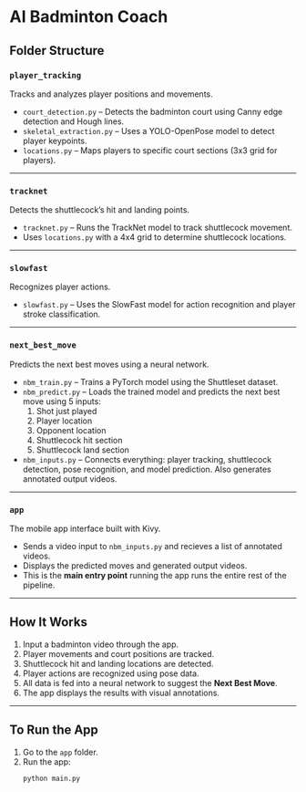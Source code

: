 # AI Badminton Coach

## Folder Structure

### `player_tracking`
Tracks and analyzes player positions and movements.

- `court_detection.py` – Detects the badminton court using Canny edge detection and Hough lines.
- `skeletal_extraction.py` – Uses a YOLO-OpenPose model to detect player keypoints.
- `locations.py` – Maps players to specific court sections (3x3 grid for players).

---

### `tracknet`
Detects the shuttlecock’s hit and landing points.

- `tracknet.py` – Runs the TrackNet model to track shuttlecock movement.
- Uses `locations.py` with a 4x4 grid to determine shuttlecock locations.

---

### `slowfast`
Recognizes player actions.

- `slowfast.py` – Uses the SlowFast model for action recognition and player stroke classification.

---

### `next_best_move`
Predicts the next best moves using a neural network.

- `nbm_train.py` – Trains a PyTorch model using the Shuttleset dataset.
- `nbm_predict.py` – Loads the trained model and predicts the next best move using 5 inputs:
  1. Shot just played  
  2. Player location  
  3. Opponent location  
  4. Shuttlecock hit section  
  5. Shuttlecock land section
- `nbm_inputs.py` – Connects everything: player tracking, shuttlecock detection, pose recognition, and model prediction. Also generates annotated output videos.

---

### `app`
The mobile app interface built with Kivy.

- Sends a video input to `nbm_inputs.py` and recieves a list of annotated videos.
- Displays the predicted moves and generated output videos.
- This is the **main entry point** running the app runs the entire rest of the pipeline.

---

## How It Works

1. Input a badminton video through the app.
2. Player movements and court positions are tracked.
3. Shuttlecock hit and landing locations are detected.
4. Player actions are recognized using pose data.
5. All data is fed into a neural network to suggest the **Next Best Move**.
6. The app displays the results with visual annotations.

---

## To Run the App

1. Go to the `app` folder.
2. Run the app:
   ```bash
   python main.py
